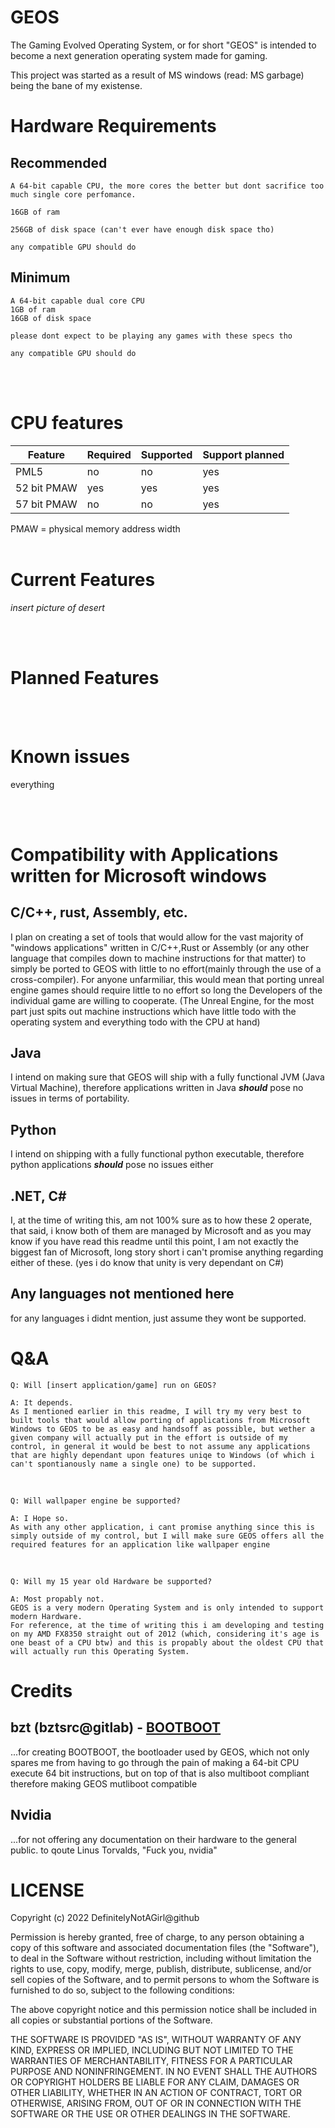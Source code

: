 # **GEOS**
The Gaming Evolved Operating System, or for short "GEOS" is intended to become a next generation operating system made for gaming.

This project was started as a result of MS windows (read: MS garbage) being the bane of my existense.

# **Hardware Requirements**
## Recommended
    A 64-bit capable CPU, the more cores the better but dont sacrifice too much single core perfomance.

    16GB of ram

    256GB of disk space (can't ever have enough disk space tho)

    any compatible GPU should do

## Minimum
    A 64-bit capable dual core CPU
    1GB of ram
    16GB of disk space

    please dont expect to be playing any games with these specs tho
    
    any compatible GPU should do
<br><br>
# CPU features
| Feature       | Required  | Supported | Support planned   |
|---------------|-----------|-----------|-------------------|
|PML5           |no         |no         | yes               |
|52 bit PMAW    |yes        |yes        | yes               |
|57 bit PMAW    |no         |no         | yes               |

PMAW = physical memory address width
<br><br>
# **Current Features**
*insert picture of desert*

<br><br>
# **Planned Features**

<br><br>
# **Known issues**
everything

<br><br>
# **Compatibility with Applications written for Microsoft windows**
## C/C++, rust, Assembly, etc.
I plan on creating a set of tools that would allow for the vast majority of "windows applications" written in C/C++,Rust or Assembly (or any other language that compiles down to machine instructions for that matter) to simply be ported to GEOS with little to no effort(mainly through the use of a cross-compiler).
For anyone unfarmiliar, this would mean that porting unreal engine games should require little to no effort so long the Developers of the individual game are willing to cooperate.
(The Unreal Engine, for the most part just spits out machine instructions which have little todo with the operating system and everything todo with the CPU at hand)
## Java
I intend on making sure that GEOS will ship with a fully functional JVM (Java Virtual Machine), therefore applications written in Java ***should*** pose no issues in terms of portability.

## Python
I intend on shipping with a fully functional python executable, therefore python applications ***should*** pose no issues either

## .NET, C#
I, at the time of writing this, am not 100% sure as to how these 2 operate, that said, i know both of them are managed by Microsoft and as you may know if you have read this readme until this point, I am not exactly the biggest fan of Microsoft, long story short i can't promise anything regarding either of these.
(yes i do know that unity is very dependant on C#)

## Any languages not mentioned here
for any languages i didnt mention, just assume they wont be supported.

# **Q&A**
    Q: Will [insert application/game] run on GEOS?

    A: It depends.
    As I mentioned earlier in this readme, I will try my very best to built tools that would allow porting of applications from Microsoft Windows to GEOS to be as easy and handsoff as possible, but wether a given company will actually put in the effort is outside of my control, in general it would be best to not assume any applications that are highly dependant upon features uniqe to Windows (of which i can't spontianously name a single one) to be supported.
<br>

    Q: Will wallpaper engine be supported?

    A: I Hope so.
    As with any other application, i cant promise anything since this is simply outside of my control, but I will make sure GEOS offers all the required features for an application like wallpaper engine
<br>

    Q: Will my 15 year old Hardware be supported?
    
    A: Most propably not.
    GEOS is a very modern Operating System and is only intended to support modern Hardware.
    For reference, at the time of writing this i am developing and testing on my AMD FX8350 straight out of 2012 (which, considering it's age is one beast of a CPU btw) and this is propably about the oldest CPU that will actually run this Operating System.
    
# **Credits**
## **bzt (bztsrc@gitlab) - [BOOTBOOT](https://gitlab.com/bztsrc/bootboot)**
...for creating BOOTBOOT, the bootloader used by GEOS, which not only spares me from having to go through the pain of making a 64-bit CPU execute 64 bit instructions, but on top of that is also multiboot compliant therefore making GEOS mutliboot compatible
## **Nvidia**
...for not offering any documentation on their hardware to the general public.
to qoute Linus Torvalds, "Fuck you, nvidia"

# **LICENSE**

Copyright (c) 2022 DefinitelyNotAGirl@github

Permission is hereby granted, free of charge, to any person
obtaining a copy of this software and associated documentation
files (the "Software"), to deal in the Software without
restriction, including without limitation the rights to use, copy,
modify, merge, publish, distribute, sublicense, and/or sell copies
of the Software, and to permit persons to whom the Software is
furnished to do so, subject to the following conditions:

The above copyright notice and this permission notice shall be
included in all copies or substantial portions of the Software.

THE SOFTWARE IS PROVIDED "AS IS", WITHOUT WARRANTY OF ANY KIND,
EXPRESS OR IMPLIED, INCLUDING BUT NOT LIMITED TO THE WARRANTIES OF
MERCHANTABILITY, FITNESS FOR A PARTICULAR PURPOSE AND
NONINFRINGEMENT. IN NO EVENT SHALL THE AUTHORS OR COPYRIGHT
HOLDERS BE LIABLE FOR ANY CLAIM, DAMAGES OR OTHER LIABILITY,
WHETHER IN AN ACTION OF CONTRACT, TORT OR OTHERWISE, ARISING FROM,
OUT OF OR IN CONNECTION WITH THE SOFTWARE OR THE USE OR OTHER
DEALINGS IN THE SOFTWARE.
